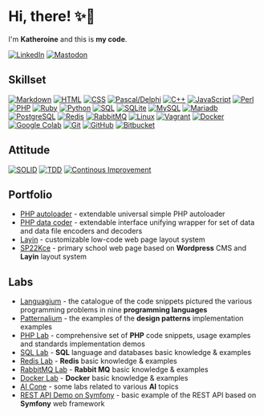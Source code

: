 # Hi, there! ✨🌙

I'm **Katheroine** and this is **my code**.

[![LinkedIn](https://img.shields.io/badge/LinkedIn-blue?style=for-the-badge&logoColor=white&logo=linkedin)](http://linkedin.com/in/katarzyna-krasińska)
[![Mastodon](https://img.shields.io/badge/Mastodon-indigo?style=for-the-badge&logoColor=white&logo=mastodon)](https://mastodon.social/@katheroine)
<!--[![GitHub](https://img.shields.io/badge/GitHub-black?style=for-the-badge&logoColor=white&logo=github)](https://github.com/katheroine)-->

## Skillset

[![Markdown](https://img.shields.io/badge/Markdown-14315d?style=for-the-badge&logoColor=white&logo=markdown)](https://github.com/katheroine)
[![HTML](https://img.shields.io/badge/HTML-14315d?style=for-the-badge&logoColor=white&logo=html5)](https://github.com/katheroine)
[![CSS](https://img.shields.io/badge/CSS-14315d?style=for-the-badge&logoColor=white&logo=css3)](https://github.com/katheroine)
[![Pascal/Delphi](https://img.shields.io/badge/Delphi-053d53?style=for-the-badge&logo=delphi)](https://github.com/katheroine/languagium/tree/main/pascal)
[![C++](https://img.shields.io/badge/C++-053d53?style=for-the-badge&logoColor=white&logo=cplusplus)](https://github.com/katheroine/languagium/tree/main/c++)
[![JavaScript](https://img.shields.io/badge/JavaScript-053d53?style=for-the-badge&logoColor=white&logo=javascript)](https://github.com/katheroine/languagium/tree/main/javascript)
[![Perl](https://img.shields.io/badge/Perl-053d53?style=for-the-badge&logoColor=white&logo=perl)](https://github.com/katheroine/languagium/tree/main/perl)
[![PHP](https://img.shields.io/badge/PHP-053d53?style=for-the-badge&logoColor=white&logo=php)](https://github.com/katheroine/languagium/tree/main/php)
[![Ruby](https://img.shields.io/badge/Ruby-053d53?style=for-the-badge&logoColor=white&logo=ruby)](https://github.com/katheroine/languagium/tree/main/ruby)
[![Python](https://img.shields.io/badge/Python-053d53?style=for-the-badge&logoColor=white&logo=python)](https://github.com/katheroine/languagium/tree/main/python)
[![SQL](https://img.shields.io/badge/SQL-053d45?style=for-the-badge&logoColor=white&logo=sql)](https://github.com/katheroine/sql.lab)
[![SQLite](https://img.shields.io/badge/SQLite-055353?style=for-the-badge&logoColor=white&logo=sqlite)](https://github.com/katheroine/sql.lab/tree/main/databases/sqlite)
[![MySQL](https://img.shields.io/badge/MySQL-055353?style=for-the-badge&logoColor=white&logo=mysql)](https://github.com/katheroine/sql.lab/tree/main/databases/mysql)
[![Mariadb](https://img.shields.io/badge/MariaDB-055353?style=for-the-badge&logoColor=white&logo=mariadb)](https://github.com/katheroine/sql.lab/tree/main/databases/mariadb)
[![PostgreSQL](https://img.shields.io/badge/PostgreSQL-055353?style=for-the-badge&logoColor=white&logo=postgresql)](https://github.com/katheroine/sql.lab/tree/main/databases/postgresql)
[![Redis](https://img.shields.io/badge/Redis-055353?style=for-the-badge&logoColor=white&logo=redis)](https://github.com/katheroine/redis.lab)
[![RabbitMQ](https://img.shields.io/badge/RabbitMQ-055353?style=for-the-badge&logoColor=white&logo=rabbitmq)](https://github.com/katheroine/rabbitmq.lab)
[![Linux](https://img.shields.io/badge/Linux-22461c?style=for-the-badge&logoColor=white&logo=linux)](https://github.com/katheroine)
[![Vagrant](https://img.shields.io/badge/Vagrant-22461c?style=for-the-badge&logoColor=white&logo=vagrant)](https://github.com/katheroine)
[![Docker](https://img.shields.io/badge/Docker-22461c?style=for-the-badge&logoColor=white&logo=docker)](https://github.com/katheroine/docker.lab)
[![Google Colab](https://img.shields.io/badge/Colab-35580a?style=for-the-badge&logoColor=white&logo=googlecolab)](https://github.com/katheroine/ai.cone)
[![Git](https://img.shields.io/badge/Git-52580a?style=for-the-badge&logoColor=white&logo=git)](https://github.com/katheroine)
[![GitHub](https://img.shields.io/badge/GitHub-52580a?style=for-the-badge&logoColor=white&logo=github)](https://github.com/katheroine)
[![Bitbucket](https://img.shields.io/badge/Bitbucket-52580a?style=for-the-badge&logoColor=white&logo=bitbucket)](https://github.com/katheroine)

<!--
[![My Skills](https://skillicons.dev/icons?i=markdown,html,css,cpp,cs,java,javascript,perl,php,ruby,python,mysql,postgresql,redis,rabbitmq,linux,docker,git,github,bitbucket)](https://skillicons.dev)
-->

## Attitude

[![SOLID](https://img.shields.io/badge/SOLID-d44e0a?style=for-the-badge)](https://en.wikipedia.org/wiki/SOLID)
[![TDD](https://img.shields.io/badge/TDD-d44e0a?style=for-the-badge)](https://en.wikipedia.org/wiki/Test-driven_development)
[![Continous Improvement](https://img.shields.io/badge/Continous_Improvement-d44e0a?style=for-the-badge)](https://www.atlassian.com/agile/project-management/continuous-improvement)

## Portfolio

* [PHP autoloader](https://github.com/exorg/php-autoloader/) - extendable universal simple PHP autoloader
* [PHP data coder](https://github.com/exorg/php-data-coder/) - extendable interface unifying wrapper for set of data and data file encoders and decoders
* [Layin](https://github.com/katheroine/layin) - customizable low-code web page layout system
* [SP22Kce](http://www.sp22.katowice.pl/) - primary school web page based on **Wordpress** CMS and **Layin** layout system

## Labs

* [Languagium](https://github.com/katheroine/languagium/) - the catalogue of the code snippets pictured the various programming problems in nine  **programming languages**
* [Patternalium](https://github.com/katheroine/patternalium/) - the examples of the **design patterns** implementation examples
* [PHP Lab](https://github.com/katheroine/php.lab) - comprehensive set of **PHP** code snippets, usage examples and standards implementation demos
* [SQL Lab](https://github.com/katheroine/sql.lab) - **SQL** language and databases basic knowledge & examples
* [Redis Lab](https://github.com/katheroine/redis.lab) - **Redis** basic knowledge & examples
* [RabbitMQ Lab](https://github.com/katheroine/rabbitmq.lab) - **Rabbit MQ** basic knowledge & examples
* [Docker Lab](https://github.com/katheroine/docker.lab) - **Docker** basic knowledge & examples
* [AI Cone](https://github.com/katheroine/ai.cone) - some labs related to various **AI** topics
* [REST API Demo on Symfony](https://github.com/katheroine/rest-api-demo-symfony) - basic example of the REST API based on **Symfony** web framework
